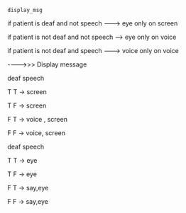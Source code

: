     display_msg

if patient is deaf and not speech ---> eye only       on screen

if patient is not deaf and not speech --> eye only  on voice

if patient is not deaf and speech ---> voice only    on voice 


---->>> Display message 

deaf     speech

  T            T           ->  screen

  T            F           ->  screen 

  F	        T	     -> voice , screen

  F             F          -> voice, screen


deaf     speech

  T            T           ->  eye

  T            F           ->  eye

  F	        T	     -> say,eye

  F             F          -> say,eye
